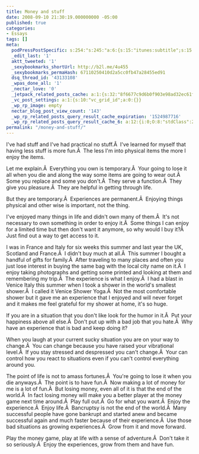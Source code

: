 ```yaml
---
title: Money and stuff
date: 2008-09-10 21:30:19.000000000 -05:00
published: true
categories:
- Essays
tags: []
meta:
  podPressPostSpecific: s:254:"s:245:"a:6:{s:15:"itunes:subtitle";s:15:"##PostExcerpt##";s:14:"itunes:summary";s:15:"##PostExcerpt##";s:15:"itunes:keywords";s:17:"##WordPressCats##";s:13:"itunes:author";s:10:"##Global##";s:15:"itunes:explicit";s:2:"No";s:12:"itunes:block";s:2:"No";}";";
  _edit_last: '1'
  aktt_tweeted: '1'
  _sexybookmarks_shortUrl: http://b2l.me/4u455
  _sexybookmarks_permaHash: 67110250410d2a5cc0fb47a28455ed91
  dsq_thread_id: '43133108'
  _wpas_done_all: '1'
  _nectar_love: '0'
  _jetpack_related_posts_cache: a:1:{s:32:"8f6677c9d6b0f903e98ad32ec61f8deb";a:2:{s:7:"expires";i:1470549749;s:7:"payload";a:3:{i:0;a:1:{s:2:"id";i:1423;}i:1;a:1:{s:2:"id";i:5870;}i:2;a:1:{s:2:"id";i:968;}}}}
  _vc_post_settings: a:1:{s:10:"vc_grid_id";a:0:{}}
  _wp_rp_image: empty
  nectar_blog_post_view_count: '143'
  _wp_rp_related_posts_query_result_cache_expiration: '1524987716'
  _wp_rp_related_posts_query_result_cache_6: a:12:{i:0;O:8:"stdClass":2:{s:7:"post_id";s:4:"4395";s:5:"score";s:17:"61.71372122064562";}i:1;O:8:"stdClass":2:{s:7:"post_id";s:4:"2795";s:5:"score";s:18:"58.826323593589315";}i:2;O:8:"stdClass":2:{s:7:"post_id";s:3:"831";s:5:"score";s:18:"55.608865985980636";}i:3;O:8:"stdClass":2:{s:7:"post_id";s:3:"288";s:5:"score";s:18:"55.608865985980636";}i:4;O:8:"stdClass":2:{s:7:"post_id";s:3:"702";s:5:"score";s:17:"55.35383794878447";}i:5;O:8:"stdClass":2:{s:7:"post_id";s:3:"662";s:5:"score";s:17:"55.35383794878447";}i:6;O:8:"stdClass":2:{s:7:"post_id";s:4:"2686";s:5:"score";s:17:"53.51948424205328";}i:7;O:8:"stdClass":2:{s:7:"post_id";s:3:"728";s:5:"score";s:17:"52.14987982518602";}i:8;O:8:"stdClass":2:{s:7:"post_id";s:3:"665";s:5:"score";s:17:"51.89485178798986";}i:9;O:8:"stdClass":2:{s:7:"post_id";s:3:"746";s:5:"score";s:18:"26.509130005533297";}i:10;O:8:"stdClass":2:{s:7:"post_id";s:4:"4419";s:5:"score";s:18:"24.163689483884045";}i:11;O:8:"stdClass":2:{s:7:"post_id";s:3:"893";s:5:"score";s:17:"21.90457529848865";}}
permalink: "/money-and-stuff/"
---
```

<p>I've had stuff and I've had practical no stuff.Â  I've learned for myself that having less stuff is more fun.Â  The less I'm into physical items the more I enjoy the items.</p>
<p>Let me explain.Â  Everything you own is temporary.Â  Your going to lose it all when you die and along the way some items are going to wear out.Â  Some you replace and some you don't.Â  They serve a function.Â  They give you pleasure.Â  They are helpful in getting through life.</p>
<p>But they are temporary.Â  Experiences are permanent.Â  Enjoying things physical and other wise is important, not the thing.</p>
<p>I've enjoyed many things in life and didn't own many of them.Â  It's not necessary to own something in order to enjoy it.Â  Some things I can enjoy for a limited time but then don't want it anymore, so why would I buy it?Â  Just find out a way to get access to it.</p>
<p>I was in France and Italy for six weeks this summer and last year the UK, Scotland and France.Â  I didn't buy much at all.Â  This summer I bought a handful of gifts for family.Â  After traveling to many places and often you just lose interest in buying the same bag with the local city name on it.Â  I enjoy taking photographs and getting some printed and looking at them and remembering my trip.Â  The experience is what I enjoy.Â  I had a blast in Venice Italy this summer when I took a shower in the world's smallest shower.Â  I called it Venice Shower Yoga.Â  Not the most comfortable shower but it gave me an experience that I enjoyed and will never forget and it makes me feel grateful for my shower at home, it's so huge.</p>
<p>If you are in a situation that you don't like look for the humor in it.Â  Put your happiness above all else.Â  Don't put up with a bad job that you hate.Â  Why have an experience that is bad and keep doing it?</p>
<p>When you laugh at your current sucky situation you are on your way to change.Â  You can change because you have raised your vibrational level.Â  If you stay stressed and despressed you can't change.Â  Your can control how you react to situations even if you can't control everything around you.</p>
<p>The point of life is not to amass fortunes.Â  You're going to lose it when you die anyways.Â  The point is to have fun.Â  Now making a lot of money for me is a lot of fun.Â  But losing money, even all of it is that the end of the world.Â  In fact losing money will make you a better player at the money game next time around.Â  Play full out.Â  Go for what you want.Â  Enjoy the experience.Â  Enjoy life.Â  Bancruptsy is not the end of the world.Â  Many successful people have gone bankrupt and started anew and became successful again and much faster because of their experience.Â  Use those bad situations as growing experiences.Â  Grow from it and move forward.</p>
<p>Play the money game, play at life with a sense of adventure.Â  Don't take it so seriously.Â  Enjoy the experiences, grow from them and have fun.</p>
